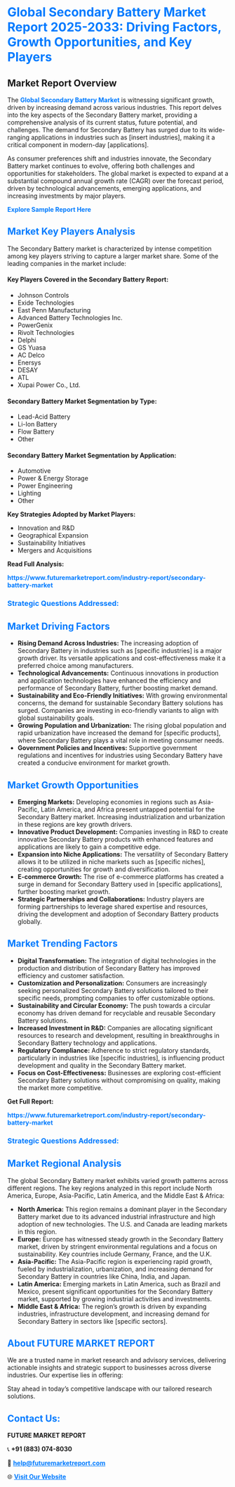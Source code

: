 <h1 style="color: #007BFF;">Global Secondary Battery Market Report 2025-2033: Driving Factors, Growth Opportunities, and Key Players</h1>

<section id="overview">
<h2>Market Report Overview</h2>
<p>The <a href="https://www.futuremarketreport.com/industry-report/secondary-battery-market" style="color: #007BFF; text-decoration: none;"><strong>Global Secondary Battery Market</strong></a> is witnessing significant growth, driven by increasing demand across various industries. This report delves into the key aspects of the Secondary Battery market, providing a comprehensive analysis of its current status, future potential, and challenges. The demand for Secondary Battery has surged due to its wide-ranging applications in industries such as [insert industries], making it a critical component in modern-day [applications].</p>
<p>As consumer preferences shift and industries innovate, the Secondary Battery market continues to evolve, offering both challenges and opportunities for stakeholders. The global market is expected to expand at a substantial compound annual growth rate (CAGR) over the forecast period, driven by technological advancements, emerging applications, and increasing investments by major players.</p>
</section>

<section id="overview">
<p><a href="https://www.futuremarketreport.com/request-sample/reportId=86745" style="color: #007BFF; text-decoration: none;"><strong>Explore Sample Report Here</strong></a></p>
</section>

<section id="key-players">
<h2 style="color: #007BFF;">Market Key Players Analysis</h2>
<p>The Secondary Battery market is characterized by intense competition among key players striving to capture a larger market share. Some of the leading companies in the market include:</p>
<h4>Key Players Covered in the Secondary Battery Report:</h4>
<ul><li>Johnson Controls</li><li>Exide Technologies</li><li>East Penn Manufacturing</li><li>Advanced Battery Technologies Inc.</li><li>PowerGenix</li><li>Rivolt Technologies</li><li>Delphi</li><li>GS Yuasa</li><li>AC Delco</li><li>Enersys</li><li>DESAY</li><li>ATL</li><li>Xupai Power Co., Ltd.</li></ul>
<h4>Secondary Battery Market Segmentation by Type:</h4>
<ul><li>Lead-Acid Battery</li><li>Li-Ion Battery</li><li>Flow Battery</li><li>Other</li></ul>

<h4>Secondary Battery Market Segmentation by Application:</h4>
<ul><li>Automotive</li><li>Power &amp; Energy Storage</li><li>Power Engineering</li><li>Lighting</li><li>Other</li></ul>
<p><strong>Key Strategies Adopted by Market Players:</strong></p>
<ul>
<li>Innovation and R&D</li>
<li>Geographical Expansion</li>
<li>Sustainability Initiatives</li>
<li>Mergers and Acquisitions</li>
</ul>
</section>

<section>
<p><strong>Read Full Analysis: </strong></p><a href="https://www.futuremarketreport.com/industry-report/secondary-battery-market" style="color: #007BFF; text-decoration: none;"><strong>https://www.futuremarketreport.com/industry-report/secondary-battery-market</strong></a>
<h3 style="color: #007BFF;">Strategic Questions Addressed:</h3>
</section>

<section id="driving-factors">
<h2 style="color: #007BFF;">Market Driving Factors</h2>
<ul>
<li><strong>Rising Demand Across Industries:</strong> The increasing adoption of Secondary Battery in industries such as [specific industries] is a major growth driver. Its versatile applications and cost-effectiveness make it a preferred choice among manufacturers.</li>
<li><strong>Technological Advancements:</strong> Continuous innovations in production and application technologies have enhanced the efficiency and performance of Secondary Battery, further boosting market demand.</li>
<li><strong>Sustainability and Eco-Friendly Initiatives:</strong> With growing environmental concerns, the demand for sustainable Secondary Battery solutions has surged. Companies are investing in eco-friendly variants to align with global sustainability goals.</li>
<li><strong>Growing Population and Urbanization:</strong> The rising global population and rapid urbanization have increased the demand for [specific products], where Secondary Battery plays a vital role in meeting consumer needs.</li>
<li><strong>Government Policies and Incentives:</strong> Supportive government regulations and incentives for industries using Secondary Battery have created a conducive environment for market growth.</li>
</ul>
</section>

<section id="growth-opportunities">
<h2 style="color: #007BFF;">Market Growth Opportunities</h2>
<ul>
<li><strong>Emerging Markets:</strong> Developing economies in regions such as Asia-Pacific, Latin America, and Africa present untapped potential for the Secondary Battery market. Increasing industrialization and urbanization in these regions are key growth drivers.</li>
<li><strong>Innovative Product Development:</strong> Companies investing in R&D to create innovative Secondary Battery products with enhanced features and applications are likely to gain a competitive edge.</li>
<li><strong>Expansion into Niche Applications:</strong> The versatility of Secondary Battery allows it to be utilized in niche markets such as [specific niches], creating opportunities for growth and diversification.</li>
<li><strong>E-commerce Growth:</strong> The rise of e-commerce platforms has created a surge in demand for Secondary Battery used in [specific applications], further boosting market growth.</li>
<li><strong>Strategic Partnerships and Collaborations:</strong> Industry players are forming partnerships to leverage shared expertise and resources, driving the development and adoption of Secondary Battery products globally.</li>
</ul>
</section>

<section id="trending-factors">
<h2 style="color: #007BFF;">Market Trending Factors</h2>
<ul>
<li><strong>Digital Transformation:</strong> The integration of digital technologies in the production and distribution of Secondary Battery has improved efficiency and customer satisfaction.</li>
<li><strong>Customization and Personalization:</strong> Consumers are increasingly seeking personalized Secondary Battery solutions tailored to their specific needs, prompting companies to offer customizable options.</li>
<li><strong>Sustainability and Circular Economy:</strong> The push towards a circular economy has driven demand for recyclable and reusable Secondary Battery solutions.</li>
<li><strong>Increased Investment in R&D:</strong> Companies are allocating significant resources to research and development, resulting in breakthroughs in Secondary Battery technology and applications.</li>
<li><strong>Regulatory Compliance:</strong> Adherence to strict regulatory standards, particularly in industries like [specific industries], is influencing product development and quality in the Secondary Battery market.</li>
<li><strong>Focus on Cost-Effectiveness:</strong> Businesses are exploring cost-efficient Secondary Battery solutions without compromising on quality, making the market more competitive.</li>
</ul>
</section>

<section>
<p><strong>Get Full Report: </strong></p><a href="https://www.futuremarketreport.com/industry-report/secondary-battery-market" style="color: #007BFF; text-decoration: none;"><strong>https://www.futuremarketreport.com/industry-report/secondary-battery-market</strong></a>
<h3 style="color: #007BFF;">Strategic Questions Addressed:</h3>
</section>


<section id="regional-analysis">
<h2 style="color: #007BFF;">Market Regional Analysis</h2>
<p>The global Secondary Battery market exhibits varied growth patterns across different regions. The key regions analyzed in this report include North America, Europe, Asia-Pacific, Latin America, and the Middle East & Africa:</p>
<ul>
<li><strong>North America:</strong> This region remains a dominant player in the Secondary Battery market due to its advanced industrial infrastructure and high adoption of new technologies. The U.S. and Canada are leading markets in this region.</li>
<li><strong>Europe:</strong> Europe has witnessed steady growth in the Secondary Battery market, driven by stringent environmental regulations and a focus on sustainability. Key countries include Germany, France, and the U.K.</li>
<li><strong>Asia-Pacific:</strong> The Asia-Pacific region is experiencing rapid growth, fueled by industrialization, urbanization, and increasing demand for Secondary Battery in countries like China, India, and Japan.</li>
<li><strong>Latin America:</strong> Emerging markets in Latin America, such as Brazil and Mexico, present significant opportunities for the Secondary Battery market, supported by growing industrial activities and investments.</li>
<li><strong>Middle East & Africa:</strong> The region’s growth is driven by expanding industries, infrastructure development, and increasing demand for Secondary Battery in sectors like [specific sectors].</li>
</ul>
</section>

<footer>
<h2 style="color: #007BFF;">About FUTURE MARKET REPORT</h2>
<p>We are a trusted name in market research and advisory services, delivering actionable insights and strategic support to businesses across diverse industries. Our expertise lies in offering:</p>

<p>Stay ahead in today’s competitive landscape with our tailored research solutions.</p>

<h2 style="color: #007BFF;">Contact Us:</h2>
<p><strong>FUTURE MARKET REPORT</strong></p>
<p>📞 <strong>+91 (883) 074-8030</strong></p>
<p>📧 <strong><a href="mailto:help@futuremarketreport.com" style="color: #007BFF;">help@futuremarketreport.com</a></strong></p>
<p>🌐 <strong><a href="https://www.futuremarketreport.com/" style="color: #007BFF;">Visit Our Website</a></strong></p>
</footer>